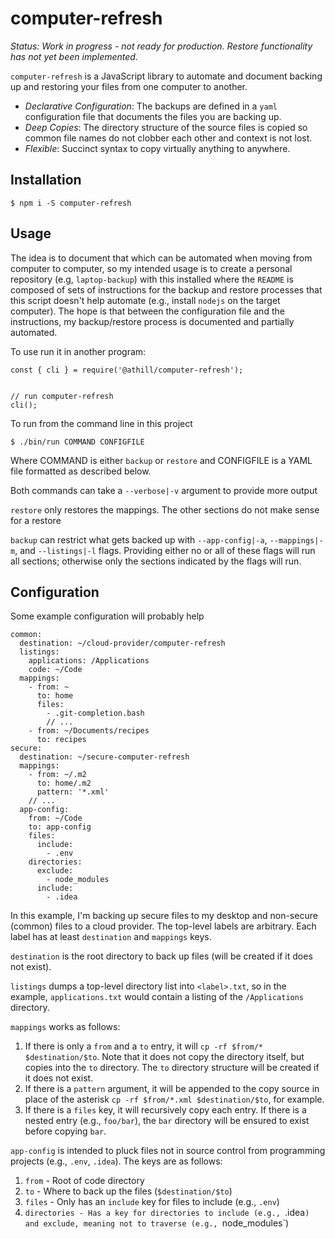 # computer-refresh

*Status: Work in progress - not ready for production. Restore functionality has not yet been implemented.* 

`computer-refresh` is a JavaScript library to automate and document backing up and restoring your files from one computer to another.

- *Declarative Configuration*: The backups are defined in a `yaml` configuration file that documents the files you are backing up.
- *Deep Copies*: The directory structure of the source files is copied so common file names do not clobber each other and context is not lost.
- *Flexible*: Succinct syntax to copy virtually anything to anywhere.

## Installation

```
$ npm i -S computer-refresh
```

## Usage

The idea is to document that which can be automated when moving from computer to computer, so my intended usage is to create a personal repository (e.g, `laptop-backup`) with this installed where the `README` is composed of sets of instructions for the backup and restore processes that this script doesn't help automate (e.g., install `nodejs` on the target computer). The hope is that between the configuration file and the instructions, my backup/restore process is documented and partially automated.

To use run it in another program:
```
const { cli } = require('@athill/computer-refresh');


// run computer-refresh
cli();
```

To run from the command line in this project
```
$ ./bin/run COMMAND CONFIGFILE
```

Where COMMAND is either `backup` or `restore` and CONFIGFILE is a YAML file formatted as described below.

Both commands can take a `--verbose|-v` argument to provide more output

`restore` only restores the mappings. The other sections do not make sense for a restore

`backup` can restrict what gets backed up with `--app-config|-a`, `--mappings|-m`, and `--listings|-l` flags. Providing either no or all of these flags will run all sections; otherwise only the sections  indicated by the flags will run.

## Configuration

Some example configuration will probably help

```
common:
  destination: ~/cloud-provider/computer-refresh
  listings:
    applications: /Applications
    code: ~/Code  
  mappings:
    - from: ~
      to: home
      files:
        - .git-completion.bash 
        // ...
    - from: ~/Documents/recipes
      to: recipes
secure:
  destination: ~/secure-computer-refresh
  mappings:
    - from: ~/.m2
      to: home/.m2
      pattern: '*.xml'      
    // ...
  app-config: 
    from: ~/Code
    to: app-config
    files:
      include: 
        - .env
    directories:
      exclude:
        - node_modules
      include:    
        - .idea
```

In this example, I'm backing up secure files to my desktop and non-secure (common) files to a cloud provider. The top-level labels are arbitrary. Each label has at least `destination` and `mappings` keys. 

`destination` is the root directory to back up files (will be created if it does not exist).

`listings` dumps a top-level directory list into `<label>.txt`, so in the example, `applications.txt` would contain a listing of the `/Applications` directory. 

`mappings` works as follows:

1. If there is only a `from` and a `to` entry, it will `cp -rf $from/* $destination/$to`. Note that it does not copy the directory itself, but copies into the `to` directory. The `to` directory structure will be created if it does not exist.
2. If there is a `pattern` argument, it will be appended to the copy source in place of the asterisk `cp -rf $from/*.xml $destination/$to`, for example.
3. If there is a `files` key, it will recursively copy each entry. If there is a nested entry (e.g., `foo/bar`), the `bar` directory will be ensured to exist before copying `bar`. 

`app-config` is intended to pluck files not in source control from programming projects (e.g., `.env`, `.idea`). The keys are as follows:

1. `from` - Root of code directory
2. `to` - Where to back up the files (`$destination/$to`)
3. `files` - Only has an `include` key for files to include (e.g., `.env`)
4. `directories - Has a key for directories to include (e.g., `.idea`) and exclude, meaning not to traverse (e.g., `node_modules`)
